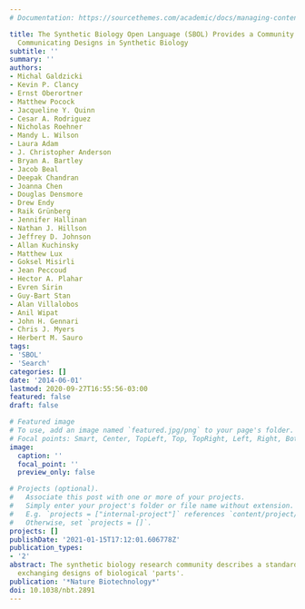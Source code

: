 ```yaml
---
# Documentation: https://sourcethemes.com/academic/docs/managing-content/

title: The Synthetic Biology Open Language (SBOL) Provides a Community Standard for
  Communicating Designs in Synthetic Biology
subtitle: ''
summary: ''
authors:
- Michal Galdzicki
- Kevin P. Clancy
- Ernst Oberortner
- Matthew Pocock
- Jacqueline Y. Quinn
- Cesar A. Rodriguez
- Nicholas Roehner
- Mandy L. Wilson
- Laura Adam
- J. Christopher Anderson
- Bryan A. Bartley
- Jacob Beal
- Deepak Chandran
- Joanna Chen
- Douglas Densmore
- Drew Endy
- Raik Grünberg
- Jennifer Hallinan
- Nathan J. Hillson
- Jeffrey D. Johnson
- Allan Kuchinsky
- Matthew Lux
- Goksel Misirli
- Jean Peccoud
- Hector A. Plahar
- Evren Sirin
- Guy-Bart Stan
- Alan Villalobos
- Anil Wipat
- John H. Gennari
- Chris J. Myers
- Herbert M. Sauro
tags:
- 'SBOL'
- 'Search'
categories: []
date: '2014-06-01'
lastmod: 2020-09-27T16:55:56-03:00
featured: false
draft: false

# Featured image
# To use, add an image named `featured.jpg/png` to your page's folder.
# Focal points: Smart, Center, TopLeft, Top, TopRight, Left, Right, BottomLeft, Bottom, BottomRight.
image:
  caption: ''
  focal_point: ''
  preview_only: false

# Projects (optional).
#   Associate this post with one or more of your projects.
#   Simply enter your project's folder or file name without extension.
#   E.g. `projects = ["internal-project"]` references `content/project/deep-learning/index.md`.
#   Otherwise, set `projects = []`.
projects: []
publishDate: '2021-01-15T17:12:01.606778Z'
publication_types:
- '2'
abstract: The synthetic biology research community describes a standard language for
  exchanging designs of biological 'parts'.
publication: '*Nature Biotechnology*'
doi: 10.1038/nbt.2891
---
```

